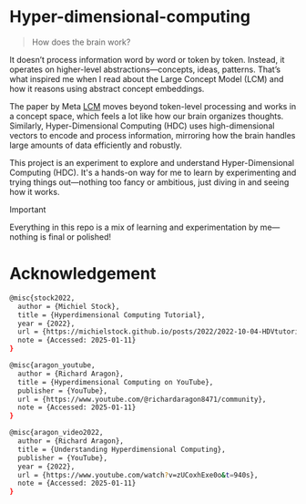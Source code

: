 # Hyper-dimensional-computing
> How does the brain work? 

It doesn’t process information word by word or token by token. Instead, it operates on higher-level abstractions—concepts, ideas, patterns. That’s what inspired me when I read about the Large Concept Model (LCM) and how it reasons using abstract concept embeddings.

The paper by Meta [LCM](https://arxiv.org/pdf/2412.08821) moves beyond token-level processing and works in a concept space, which feels a lot like how our brain organizes thoughts. Similarly, Hyper-Dimensional Computing (HDC) uses high-dimensional vectors to encode and process information, mirroring how the brain handles large amounts of data efficiently and robustly.

This project is an experiment to explore and understand Hyper-Dimensional Computing (HDC). It's a hands-on way for me to learn by experimenting and trying things out—nothing too fancy or ambitious, just diving in and seeing how it works.

>[!IMPORTANT]
> Everything in this repo is a mix of learning and experimentation by me—nothing is final or polished!

# Acknowledgement 

```bash
@misc{stock2022,
  author = {Michiel Stock},
  title = {Hyperdimensional Computing Tutorial},
  year = {2022},
  url = {https://michielstock.github.io/posts/2022/2022-10-04-HDVtutorial/},
  note = {Accessed: 2025-01-11}
}
```
```bash
@misc{aragon_youtube,
  author = {Richard Aragon},
  title = {Hyperdimensional Computing on YouTube},
  publisher = {YouTube},
  url = {https://www.youtube.com/@richardaragon8471/community},
  note = {Accessed: 2025-01-11}
}
```
```bash
@misc{aragon_video2022,
  author = {Richard Aragon},
  title = {Understanding Hyperdimensional Computing},
  publisher = {YouTube},
  year = {2022},
  url = {https://www.youtube.com/watch?v=zUCoxhExe0o&t=940s},
  note = {Accessed: 2025-01-11}
}
```
